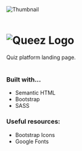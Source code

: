 ![Thumbnail](https://deepak-parmar.github.io/queez/images/social-thumb.jpg)
<br><br>
# ![Queez Logo](https://deepak-parmar.github.io/queez/images/queez-logo-main.png)
Quiz platform landing page.
<br><br>
### Built with...
- Semantic HTML
- Bootstrap
- SASS

### Useful resources:
- Bootstrap Icons
- Google Fonts
<!-- link to color pallete site -->
